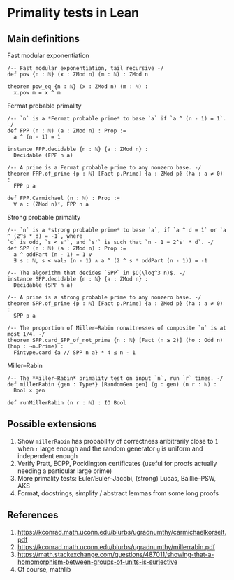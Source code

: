 # Primality tests in Lean

## Main definitions

Fast modular exponentiation
```lean
/-- Fast modular exponentiation, tail recursive -/
def pow {n : ℕ} (x : ZMod n) (m : ℕ) : ZMod n

theorem pow_eq {n : ℕ} (x : ZMod n) (m : ℕ) :
  x.pow m = x ^ m
```

Fermat probable primality
```lean
/-- `n` is a *Fermat probable prime* to base `a` if `a ^ (n - 1) = 1`. -/
def FPP (n : ℕ) (a : ZMod n) : Prop :=
  a ^ (n - 1) = 1

instance FPP.decidable {n : ℕ} {a : ZMod n} :
  Decidable (FPP n a)

/-- A prime is a Fermat probable prime to any nonzero base. -/
theorem FPP.of_prime {p : ℕ} [Fact p.Prime] {a : ZMod p} (ha : a ≠ 0) :
  FPP p a

def FPP.Carmichael (n : ℕ) : Prop :=
  ∀ a : (ZMod n)ˣ, FPP n a
```

Strong probable primality
```lean
/-- `n` is a *strong probable prime* to base `a`, if `a ^ d = 1` or `a ^ (2^s * d) = -1`, where
`d` is odd, `s < s'`, and `s'` is such that `n - 1 = 2^s' * d`. -/
def SPP (n : ℕ) (a : ZMod n) : Prop :=
  a ^ oddPart (n - 1) = 1 ∨
  ∃ s : ℕ, s < val₂ (n - 1) ∧ a ^ (2 ^ s * oddPart (n - 1)) = -1

/-- The algorithm that decides `SPP` in $O(\log^3 n)$. -/
instance SPP.decidable {n : ℕ} {a : ZMod n} :
  Decidable (SPP n a)

/-- A prime is a strong probable prime to any nonzero base. -/
theorem SPP.of_prime {p : ℕ} [Fact p.Prime] {a : ZMod p} (ha : a ≠ 0) :
  SPP p a

/-- The proportion of Miller–Rabin nonwitnesses of composite `n` is at most 1/4. -/
theorem SPP.card_SPP_of_not_prime {n : ℕ} [Fact (n ≥ 2)] (ho : Odd n) (hnp : ¬n.Prime) :
  Fintype.card {a // SPP n a} * 4 ≤ n - 1
```

Miller–Rabin
```lean
/-- The *Miller–Rabin* primality test on input `n`, run `r` times. -/
def millerRabin {gen : Type*} [RandomGen gen] (g : gen) (n r : ℕ) :
  Bool × gen

def runMillerRabin (n r : ℕ) : IO Bool
```

## Possible extensions

1. Show `millerRabin` has probability of correctness aribitrarily close to `1` when `r` large enough and the random generator `g` is uniform and independent enough
2. Verify Pratt, ECPP, Pocklington certificates (useful for proofs actually needing a particular large prime)
3. More primality tests: Euler/Euler–Jacobi, (strong) Lucas, Baillie–PSW, AKS
4. Format, docstrings, simplify / abstract lemmas from some long proofs

## References
1. https://kconrad.math.uconn.edu/blurbs/ugradnumthy/carmichaelkorselt.pdf
2. https://kconrad.math.uconn.edu/blurbs/ugradnumthy/millerrabin.pdf
3. https://math.stackexchange.com/questions/487011/showing-that-a-homomorphism-between-groups-of-units-is-surjective
4. Of course, mathlib
